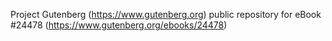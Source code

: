 Project Gutenberg (https://www.gutenberg.org) public repository for eBook #24478 (https://www.gutenberg.org/ebooks/24478)
